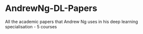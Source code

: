 # AndrewNg-DL-Papers
All the academic papers that Andrew Ng uses in his deep learning specialisation - 5 courses
